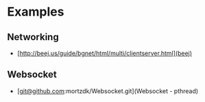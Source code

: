  # Examples
 
 ## Networking

 * [http://beej.us/guide/bgnet/html/multi/clientserver.html](beej)

 ## Websocket

 * [git@github.com:mortzdk/Websocket.git](Websocket - pthread)